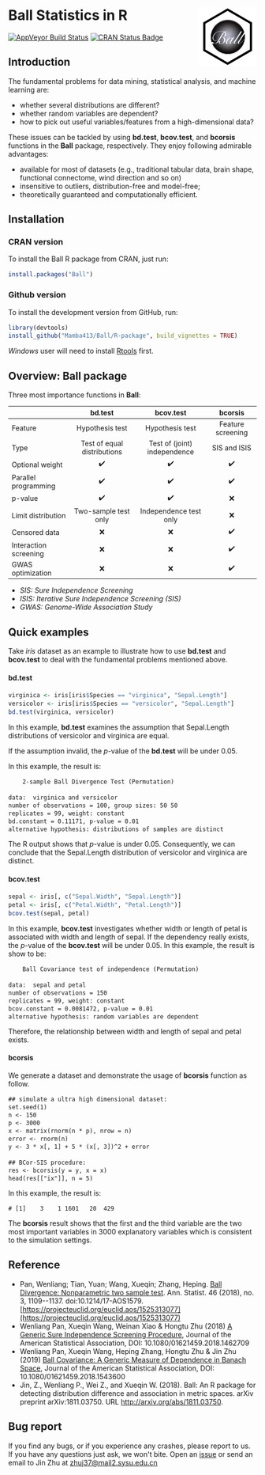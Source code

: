 Ball Statistics in R <img src='https://raw.githubusercontent.com/Mamba413/git_picture/master/ball_logo.png' align="right" height="120" />
===========

<!-- [![Travis Build Status](https://travis-ci.org/Mamba413/Ball.svg?branch=master)](https://travis-ci.org/Mamba413/Ball) -->
[![AppVeyor Build Status](https://ci.appveyor.com/api/projects/status/github/Mamba413/Ball?branch=master&svg=true)](https://ci.appveyor.com/project/Mamba413/Ball)
[![CRAN Status Badge](http://www.r-pkg.org/badges/version/Ball)](https://CRAN.R-project.org/package=Ball)

Introduction
----------
The fundamental problems for data mining, statistical analysis, and machine learning are:
- whether several distributions are different?
- whether random variables are dependent?
- how to pick out useful variables/features from a high-dimensional data?

These issues can be tackled by using **bd.test**, **bcov.test**, and **bcorsis** functions in the **Ball** package, respectively. They enjoy following admirable advantages:
- available for most of datasets (e.g., traditional tabular data, brain shape, functional connectome, wind direction and so on)
- insensitive to outliers, distribution-free and model-free;
- theoretically guaranteed and computationally efficient.

Installation
----------
### CRAN version         
To install the Ball R package from CRAN, just run:        
```R
install.packages("Ball")
```

### Github version       
To install the development version from GitHub, run:      
```R
library(devtools)
install_github("Mamba413/Ball/R-package", build_vignettes = TRUE)
```
*Windows* user will need to install [Rtools](https://cran.r-project.org/bin/windows/Rtools/) first.       

Overview: **Ball** package
----------
Three most importance functions in **Ball**:		

|                          |         **bd.test**         |        **bcov.test**         |        **bcorsis**        |
| ------------------------ | :-------------------------: | :--------------------------: | :-----------------------: |
| Feature                  |       Hypothesis test       |       Hypothesis test        |     Feature screening     |
| Type                     | Test of equal distributions | Test of (joint) independence | SIS and ISIS |
| Optional weight          |     :heavy_check_mark:      |      :heavy_check_mark:      |    :heavy_check_mark:     |
| Parallel programming     |     :heavy_check_mark:      |      :heavy_check_mark:      |    :heavy_check_mark:     |
| p-value                  |     :heavy_check_mark:      |      :heavy_check_mark:      |            :x:            |
| Limit distribution       |    Two-sample test only     |    Independence test only    |            :x:            |
| Censored data            |             :x:             |             :x:              |    :heavy_check_mark:     |
| Interaction screening    |             :x:             |             :x:              |    :heavy_check_mark:     |
| GWAS optimization |             :x:             |             :x:              |    :heavy_check_mark:     |

- *SIS: Sure Independence Screening*
- *ISIS: Iterative Sure Independence Screening (SIS)*
- *GWAS: Genome-Wide Association Study*

Quick examples
----------
Take *iris* dataset as an example to illustrate how to use **bd.test** and **bcov.test** to deal with the fundamental problems mentioned above.

#### **bd.test**              
```R
virginica <- iris[iris$Species == "virginica", "Sepal.Length"]
versicolor <- iris[iris$Species == "versicolor", "Sepal.Length"]
bd.test(virginica, versicolor)
```

In this example, **bd.test** examines the assumption that Sepal.Length distributions of versicolor and virginica are equal.

If the assumption invalid, the *p*-value of the **bd.test**  will be under 0.05.

In this example, the result is:

```
	2-sample Ball Divergence Test (Permutation)

data:  virginica and versicolor 
number of observations = 100, group sizes: 50 50
replicates = 99, weight: constant
bd.constant = 0.11171, p-value = 0.01
alternative hypothesis: distributions of samples are distinct
```

The R output shows that *p*-value is under 0.05. Consequently, we can conclude that the Sepal.Length distribution of versicolor and virginica are distinct.

#### **bcov.test**        

```R
sepal <- iris[, c("Sepal.Width", "Sepal.Length")]
petal <- iris[, c("Petal.Width", "Petal.Length")]
bcov.test(sepal, petal)
```

In this example, **bcov.test** investigates whether width or length of petal is associated with width and length of sepal. If the dependency really exists, the *p*-value of the **bcov.test** will be under 0.05. In this example, the result is show to be:

```
	Ball Covariance test of independence (Permutation)

data:  sepal and petal
number of observations = 150
replicates = 99, weight: constant
bcov.constant = 0.0081472, p-value = 0.01
alternative hypothesis: random variables are dependent
```
Therefore, the relationship between width and length of sepal and petal exists.

#### **bcorsis**                   
We generate a dataset and demonstrate the usage of **bcorsis** function as follow.

```{r}
## simulate a ultra high dimensional dataset:
set.seed(1)
n <- 150
p <- 3000
x <- matrix(rnorm(n * p), nrow = n)
error <- rnorm(n)
y <- 3 * x[, 1] + 5 * (x[, 3])^2 + error

## BCor-SIS procedure:
res <- bcorsis(y = y, x = x)
head(res[["ix"]], n = 5)
```
In this example, the result is:
```{r}
# [1]    3    1 1601   20  429
```
The **bcorsis** result shows that the first and the third variable are the two most 
important variables in 3000 explanatory variables which is consistent to the simulation settings.

<!-- If you use **Ball** or reference our blog post in a presentation or publication, we would appreciate citations of our package. Here is the corresponding Bibtex entry:
```
@article{zhu2018ball,
  title={Ball: An R package for detecting distribution difference and association in metric spaces},
  author={Zhu, Jin and Pan, Wenliang and Zheng, Wei and Wang, Xueqin},
  journal={arXiv preprint arXiv:1811.03750},
  year={2018}
}
``` -->

Reference
----------
- Pan, Wenliang; Tian, Yuan; Wang, Xueqin; Zhang, Heping. [Ball Divergence: Nonparametric two sample test](https://projecteuclid.org/euclid.aos/1525313077). Ann. Statist. 46 (2018), no. 3, 1109--1137. doi:10.1214/17-AOS1579. [https://projecteuclid.org/euclid.aos/1525313077](https://projecteuclid.org/euclid.aos/1525313077)
- Wenliang Pan, Xueqin Wang, Weinan Xiao & Hongtu Zhu (2018) [A Generic Sure Independence Screening Procedure](https://amstat.tandfonline.com/doi/full/10.1080/01621459.2018.1462709#.WupWaoiFM2x), Journal of the American Statistical Association, DOI: 10.1080/01621459.2018.1462709
- Wenliang Pan, Xueqin Wang, Heping Zhang, Hongtu Zhu & Jin Zhu (2019) [Ball Covariance: A Generic Measure of Dependence in Banach Space](https://doi.org/10.1080/01621459.2018.1543600), Journal of the American Statistical Association, DOI: 10.1080/01621459.2018.1543600
- Jin, Z., Wenliang P., Wei Z., and Xueqin W. (2018). Ball: An R package for detecting distribution difference and association in metric spaces. arXiv preprint arXiv:1811.03750. URL http://arxiv.org/abs/1811.03750.

Bug report
----------
If you find any bugs, or if you experience any crashes, please report to us. If you have any questions just ask, we won't bite. Open an [issue](https://github.com/Mamba413/Ball/issues) or send an email to Jin Zhu at zhuj37@mail2.sysu.edu.cn